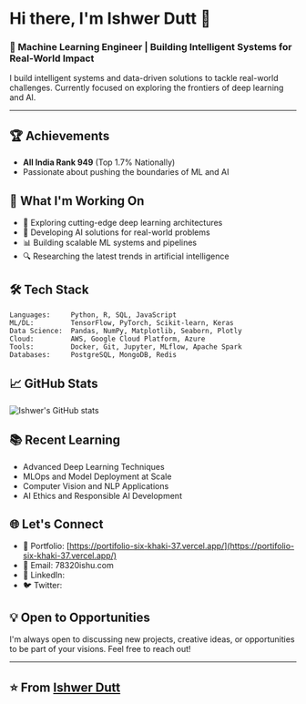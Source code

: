 # Hi there, I'm Ishwer Dutt 👋

### 🚀 Machine Learning Engineer | Building Intelligent Systems for Real-World Impact

I build intelligent systems and data-driven solutions to tackle real-world challenges. Currently focused on exploring the frontiers of deep learning and AI.

---

## 🏆 Achievements
- **All India Rank 949** (Top 1.7% Nationally)
- Passionate about pushing the boundaries of ML and AI

## 🔬 What I'm Working On
- 🤖 Exploring cutting-edge deep learning architectures
- 🧠 Developing AI solutions for real-world problems
- 📊 Building scalable ML systems and pipelines
- 🔍 Researching the latest trends in artificial intelligence

## 🛠️ Tech Stack
```
Languages:     Python, R, SQL, JavaScript
ML/DL:         TensorFlow, PyTorch, Scikit-learn, Keras
Data Science:  Pandas, NumPy, Matplotlib, Seaborn, Plotly
Cloud:         AWS, Google Cloud Platform, Azure
Tools:         Docker, Git, Jupyter, MLflow, Apache Spark
Databases:     PostgreSQL, MongoDB, Redis
```

## 📈 GitHub Stats
![Ishwer's GitHub stats](https://github-readme-stats.vercel.app/api?username=ishwerdutt&show_icons=true&theme=dark)


## 📚 Recent Learning
- Advanced Deep Learning Techniques
- MLOps and Model Deployment at Scale
- Computer Vision and NLP Applications
- AI Ethics and Responsible AI Development

## 🌐 Let's Connect
- 💼 Portfolio: [https://portifolio-six-khaki-37.vercel.app/](https://portifolio-six-khaki-37.vercel.app/)
- 📧 Email: 78320ishu.com
- 💼 LinkedIn: 
- 🐦 Twitter:

## 💡 Open to Opportunities
I'm always open to discussing new projects, creative ideas, or opportunities to be part of your visions. Feel free to reach out!

---
⭐️ From [Ishwer Dutt](https://github.com/ishwerdutt)
-

<!---
ishwerdutt/ishwerdutt is a ✨ special ✨ repository because its `README.md` (this file) appears on your GitHub profile.
You can click the Preview link to take a look at your changes.
--->
